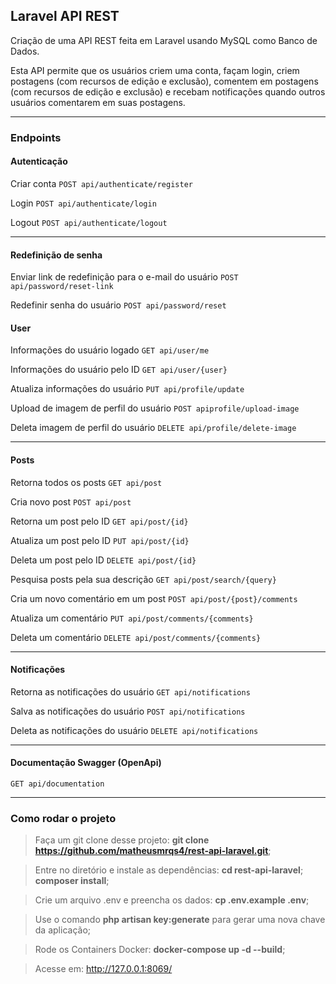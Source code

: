 ## Laravel API REST
Criação de uma API REST feita em Laravel usando MySQL como Banco de Dados.

Esta API permite que os usuários criem uma conta, façam login, criem postagens (com recursos de edição e exclusão), comentem em postagens (com recursos de edição e exclusão) e recebam notificações quando outros usuários comentarem em suas postagens.

<hr>

### Endpoints

#### Autenticação
Criar conta ``` POST api/authenticate/register ```

Login ``` POST api/authenticate/login ```

Logout ``` POST api/authenticate/logout ```

<hr>

#### Redefinição de senha
Enviar link de redefinição para o e-mail do usuário ``` POST api/password/reset-link ```

Redefinir senha do usuário ``` POST api/password/reset ```

#### User
Informações do usuário logado ``` GET api/user/me ```

Informações do usuário pelo ID ``` GET api/user/{user} ```

Atualiza informações do usuário ``` PUT api/profile/update ```

Upload de imagem de perfil do usuário ``` POST apiprofile/upload-image ```

Deleta imagem de perfil do usuário ``` DELETE api/profile/delete-image ```

<hr>

#### Posts
Retorna todos os posts ``` GET api/post ```

Cria novo post ``` POST api/post ```

Retorna um post pelo ID ``` GET api/post/{id} ```

Atualiza um post pelo ID ``` PUT api/post/{id} ```

Deleta um post pelo ID ``` DELETE api/post/{id} ```

Pesquisa posts pela sua descrição ``` GET api/post/search/{query} ```

Cria um novo comentário em um post ``` POST api/post/{post}/comments ```

Atualiza um comentário ``` PUT api/post/comments/{comments} ```

Deleta um comentário ``` DELETE api/post/comments/{comments} ```

<hr>

#### Notificações
Retorna as notificações do usuário ``` GET api/notifications ```

Salva as notificações do usuário ``` POST api/notifications ```

Deleta as notificações do usuário ``` DELETE api/notifications ```

<hr>

#### Documentação Swagger (OpenApi)
``` GET api/documentation ```

<hr>


### Como rodar o projeto
> Faça um git clone desse projeto:
> **git clone https://github.com/matheusmrqs4/rest-api-laravel.git**;

> Entre no diretório e instale as dependências:
> **cd rest-api-laravel**;
> **composer install**;

> Crie um arquivo .env e preencha os dados:
**cp .env.example .env**;

> Use o comando **php artisan key:generate** para gerar uma nova chave da aplicação;

> Rode os Containers Docker: **docker-compose up -d --build**;

> Acesse em: http://127.0.0.1:8069/

